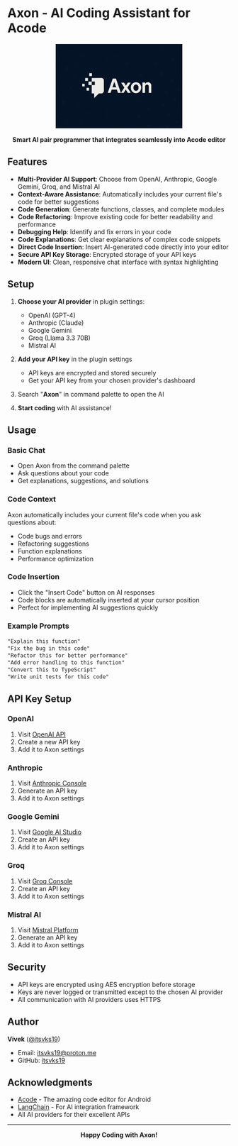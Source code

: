 # Axon - AI Coding Assistant for Acode

<div align="center">
  <img src="banner.png" alt="Axon Banner" height="190"/>
  
  **Smart AI pair programmer that integrates seamlessly into Acode editor**
</div>

## Features

- **Multi-Provider AI Support**: Choose from OpenAI, Anthropic, Google Gemini, Groq, and Mistral AI
- **Context-Aware Assistance**: Automatically includes your current file's code for better suggestions
- **Code Generation**: Generate functions, classes, and complete modules
- **Code Refactoring**: Improve existing code for better readability and performance
- **Debugging Help**: Identify and fix errors in your code
- **Code Explanations**: Get clear explanations of complex code snippets
- **Direct Code Insertion**: Insert AI-generated code directly into your editor
- **Secure API Key Storage**: Encrypted storage of your API keys
- **Modern UI**: Clean, responsive chat interface with syntax highlighting

## Setup

1. **Choose your AI provider** in plugin settings:
   - OpenAI (GPT-4)
   - Anthropic (Claude)
   - Google Gemini
   - Groq (Llama 3.3 70B)
   - Mistral AI

2. **Add your API key** in the plugin settings
   - API keys are encrypted and stored securely
   - Get your API key from your chosen provider's dashboard

3. Search "**Axon**" in command palette to open the AI

4. **Start coding** with AI assistance!

## Usage

### Basic Chat
- Open Axon from the command palette
- Ask questions about your code
- Get explanations, suggestions, and solutions

### Code Context
Axon automatically includes your current file's code when you ask questions about:
- Code bugs and errors
- Refactoring suggestions
- Function explanations
- Performance optimization

### Code Insertion
- Click the "Insert Code" button on AI responses
- Code blocks are automatically inserted at your cursor position
- Perfect for implementing AI suggestions quickly

### Example Prompts
```
"Explain this function"
"Fix the bug in this code"
"Refactor this for better performance"
"Add error handling to this function"
"Convert this to TypeScript"
"Write unit tests for this code"
```

## API Key Setup

### OpenAI
1. Visit [OpenAI API](https://platform.openai.com/api-keys)
2. Create a new API key
3. Add it to Axon settings

### Anthropic
1. Visit [Anthropic Console](https://console.anthropic.com/settings/keys)
2. Generate an API key
3. Add it to Axon settings

### Google Gemini
1. Visit [Google AI Studio](https://aistudio.google.com/app/apikey)
2. Create an API key
3. Add it to Axon settings

### Groq
1. Visit [Groq Console](https://console.groq.com/keys)
2. Create an API key
3. Add it to Axon settings

### Mistral AI
1. Visit [Mistral Platform](https://console.mistral.ai/api-keys)
2. Generate an API key
3. Add it to Axon settings

## Security

- API keys are encrypted using AES encryption before storage
- Keys are never logged or transmitted except to the chosen AI provider
- All communication with AI providers uses HTTPS

## Author

**Vivek** ([@itsvks19](https://github.com/itsvks19))
- Email: itsvks19@proton.me
- GitHub: [itsvks19](https://github.com/itsvks19)

## Acknowledgments

- [Acode](https://acode.app) - The amazing code editor for Android
- [LangChain](https://langchain.com) - For AI integration framework
- All AI providers for their excellent APIs

---

<div align="center">
  <strong>Happy Coding with Axon!</strong>
</div>

